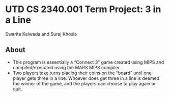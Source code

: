 # UTD CS 2340.001 Term Project: 3 in a Line
Swarita Kelwada and Suraj Khosla

## About
- This program is essentially a “Connect 3” game created using MIPS and compiled/executed using the MARS MIPS compiler. 
- Two players take turns placing their coins on the “board” until one player gets three in a line. Whoever does get three in a line is deemed the winner of the game, and the players can choose to play again or quit. 
